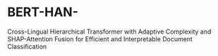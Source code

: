 # BERT-HAN-
 Cross-Lingual Hierarchical Transformer with Adaptive Complexity and SHAP-Attention Fusion for Efficient and Interpretable Document Classification
